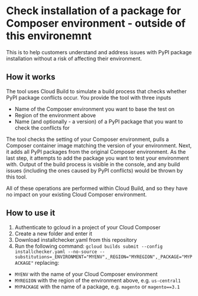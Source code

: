 # Check installation of a package for Composer environment - outside of this environemnt
This is to help customers understand and address issues with PyPI package installation without a risk of affecting their environment. 

## How it works
The tool uses Cloud Build to simulate a build process that checks whether PyPI package conflicts occur. 
You provide the tool with three inputs
- Name of the Composer environment you want to base the test on
- Region of the environment above
- Name (and optionally - a version) of a PyPI package that you want to check the conflicts for

The tool checks the setting of your Composer environment, pulls a Composer container image matching the version of your environment. Next, it adds all PyPI packages from the original Composer environment. As the last step, it attempts to add the package you want to test your environment with. 
Output of the build process is visible in the console, and any build issues (including the ones caused by PyPI conflicts) would be thrown by this tool. 

All of these operations are performed within Cloud Build, and so they have no impact on your existing Cloud Composer environment.

## How to use it

1. Authenticate to gcloud in a project of your Cloud Composer
2. Create a new folder and enter it 
3. Download installchecker.yaml from this repository
4. Run the following command:
`gcloud builds submit --config installchecker.yaml --no-source --substitutions=_ENVIRONMENT="MYENV",_REGION="MYREGION",_PACKAGE="MYPACKAGE"`
replacing:
+ `MYENV` with the name of your Cloud Composer environment
+ `MYREGION` with the region of the environment above, e.g. `us-central1`
+ `MYPACKAGE` with the name of a package, e.g. `magento` or `magento==3.1`
